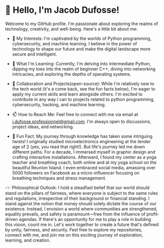 # 👋 Hello, I'm Jacob Dufosse!

Welcome to my GitHub profile. I'm passionate about exploring the realms of technology, creativity, and well-being. Here's a little bit about me:

- 👀 My Interests: I'm captivated by the worlds of Python programming, cybersecurity, and machine learning. I believe in the power of technology to shape our future and make the digital landscape more secure and intelligent.

- 🌱 What I'm Learning: Currently, I'm delving into intermediate Python, dipping my toes into the realm of beginner C++, diving into networking intricacies, and exploring the depths of operating systems.

- 💞️ Collaboration and Projects(open-source): While I'm relatively new to the tech world (it's a come back, see the fun facts below), I'm eager to apply my current skills and learn alongside others. I'm excited to contribute in any way I can to projects related to python programming, cybersecurity, hacking, and machine learning. 

- 📫 How to Reach Me: Feel free to connect with me via email at j.dufosse.professionnel@gmail.com. I'm always open to discussions, project ideas, and networking.

- 🎉 Fun Fact: My journey through knowledge has taken some intriguing twists! I originally studied microelectronics engineering at the tender age of 2 (yes, you read that right!). But life's journey led me down different paths. For a decade, I immersed myself in graphic design and crafting interactive installations. Afterward, I found my center as a yoga teacher and breathing coach, both online and at my yoga school on the beautiful Reunion Island. I even embraced social media, amassing over 5000 followers on Facebook as a micro-influencer focusing on breathing techniques and stress management.

-✨ Philosophical Outlook: I hold a steadfast belief that our world should stand on the pillars of fairness, where everyone is subject to the same rules and regulations, irrespective of their background or financial standing. I stand against the notion that money should solely dictate the course of our existence. Instead, I envision a world where communities are strengthened, equality prevails, and safety is paramount—free from the influence of profit-driven agendas. If there's an opportunity for me to play a role in building this vision, count me in. Let's work together to create a future that's defined by unity, fairness, and security.
Feel free to explore my repositories, connect with me, and join me on this exciting journey of exploration, learning, and creation.
 

<!---
jacobdufosse/jacobdufosse is a ✨ special ✨ repository because its `README.md` (this file) appears on your GitHub profile.
You can click the Preview link to take a look at your changes.
--->
